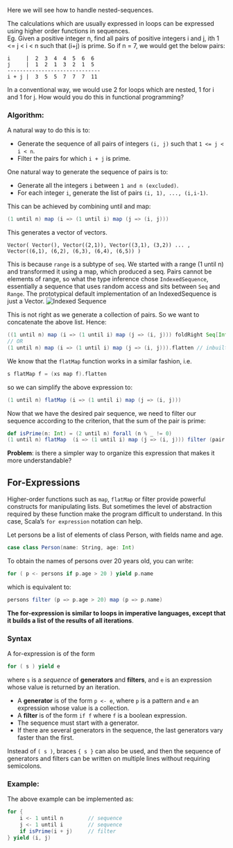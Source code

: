 Here we will see how to handle nested-sequences.

The calculations which are usually expressed in loops can be expressed using higher order functions in sequences.<br/>
Eg. Given a positive integer n, find all pairs of positive integers i and j, ith 1 <= j < i < n such that (i+j) is prime. So if n = 7, we would get the below pairs:
```
i     |  2  3  4  4  5  6  6
j     |  1  2  1  3  2  1  5
------------------------------
i + j |  3  5  5  7  7  7  11
```
In a conventional way, we would use 2 for loops which are nested, 1 for i and 1 for j. How would you do this in functional programming?

### Algorithm:

A natural way to do this is to:
* Generate the sequence of all pairs of integers `(i, j)` such that `1 <= j < i < n`.
* Filter the pairs for which `i + j` is prime.

One natural way to generate the sequence of pairs is to:
* Generate all the integers `i` between `1 and n (excluded)`.
* For each integer `i`, generate the list of pairs `(i, 1), ..., (i,i-1)`.

This can be achieved by combining until and map:
```scala
(1 until n) map (i => (1 until i) map (j => (i, j)))
```
This generates a vector of vectors. 
``` 
Vector( Vector(), Vector((2,1)), Vector((3,1), (3,2)) ... , Vector((6,1), (6,2), (6,3), (6,4), (6,5)) )
```
This is because `range` is a subtype of `seq`. We started with a range (1 until n) and transformed it using a map, which produced a seq. Pairs cannot be elements of range, so what the type inference chose `IndexedSequence`, essentially a sequence that uses random access and sits between `Seq` and `Range`. The prototypical default implementation of an IndexedSequence is just a Vector.
![Indexed Sequence](https://raw.githubusercontent.com/rohitvg/scala-principles-1/4e6f441b9ebf6a23351b3a5e6661465c68711bac/resources/images/indexed_sequence.png)

This is not right as we generate a collection of pairs. So we want to concatenate the above list. Hence:
```scala
((1 until n) map (i => (1 until i) map (j => (i, j))) foldRight Seq[Int]())( _ ++ _ )
// OR
(1 until n) map (i => (1 until i) map (j => (i, j))).flatten // inbuilt method to flatten
```

We know that the `flatMap` function works in a similar fashion, i.e.
```scala
s flatMap f = (xs map f).flatten
```
so we can simplify the above expression to:
```scala
(1 until n) flatMap (i => (1 until i) map (j => (i, j)))
```
Now that we have the desired pair sequence, we need to filter our sequence according to the criterion, that the sum of the pair is prime:
```scala
def isPrime(n: Int) = (2 until n) forall (n % _ != 0)
(1 until n) flatMap  (i => (1 until i) map (j => (i, j))) filter (pair => isPrime(pair._1 + pair._2))
```

**Problem**: is there a simpler way to organize this expression that makes it more understandable?

## For-Expressions

Higher-order functions such as `map`, `flatMap` or filter provide powerful constructs for manipulating lists.
But sometimes the level of abstraction required by these function make the program difficult to understand.
In this case, Scala’s `for expression` notation can help.

Let persons be a list of elements of class Person, with fields name and age.
```scala
case class Person(name: String, age: Int)
```
To obtain the names of persons over 20 years old, you can write:
```scala
for ( p <- persons if p.age > 20 ) yield p.name
```
which is equivalent to:
```scala
persons filter (p => p.age > 20) map (p => p.name)
```
**The for-expression is similar to loops in imperative languages, except that it builds a list of the results of all iterations**.

### Syntax

A for-expression is of the form
```scala
for ( s ) yield e
```
where `s` is a _sequence_ of **generators** and **filters**, and `e` is an expression whose value is returned by an iteration.
* A **generator** is of the form `p <- e`, where `p` is a pattern and `e` an expression whose value is a collection.
* A **filter** is of the form `if f` where `f` is a boolean expression.
* The sequence must start with a generator.
* If there are several generators in the sequence, the last generators vary faster than the first.

Instead of `( s )`, braces `{ s }` can also be used, and then the sequence of generators and filters can be written on multiple lines without requiring semicolons.

### Example:
The above example can be implemented as:
```scala
for {
    i <- 1 until n        // sequence
    j <- 1 until i        // sequence
    if isPrime(i + j)     // filter
} yield (i, j)
```